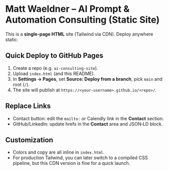 # Matt Waeldner – AI Prompt & Automation Consulting (Static Site)

This is a **single-page HTML** site (Tailwind via CDN). Deploy anywhere static:

## Quick Deploy to GitHub Pages
1. Create a repo (e.g. `ai-consulting-site`).
2. Upload `index.html` (and this README).
3. In **Settings → Pages**, set **Source: Deploy from a branch**, pick `main` and root (`/`).
4. The site will publish at `https://<your-username>.github.io/<repo>/`.

## Replace Links
- Contact button: edit the `mailto:` or Calendly link in the **Contact** section.
- GitHub/LinkedIn: update hrefs in the **Contact** area and JSON‑LD block.

## Customization
- Colors and copy are all inline in `index.html`.
- For production Tailwind, you can later switch to a compiled CSS pipeline, but this CDN version is fine for a quick launch.
